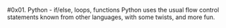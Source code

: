 #0x01. Python - if/else, loops, functions
Python uses the usual flow control statements known from other languages, with some twists, and more fun.
